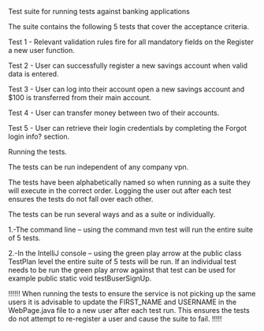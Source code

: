 Test suite for running tests against banking applications

The suite contains the following 5 tests that cover the acceptance criteria.


Test 1 - Relevant validation rules fire for all mandatory fields on the Register a new user function.

Test 2 - User can successfully register a new savings account when valid data is entered.

Test 3 - User can log into their account open a new savings account and $100 is transferred from their main account.

Test 4 - User can transfer money between two of their accounts.

Test 5 - User can retrieve their login credentials by completing the Forgot login info? section.

Running the tests.

The tests can be run independent of any company vpn.

The tests have been alphabetically named so when running as a suite they will execute in the correct order. Logging the user out after each test ensures the tests do not fall over each other.

The tests can be run several ways and as a suite or individually.


1.-The command line – using the command mvn test will run the entire suite of 5 tests.
	
2.-In the IntelliJ console – using the green play arrow at the public class TestPlan level the entire suite of 5 tests will be run. If an individual test needs to be run the green play arrow against that test can be used for example public static void testBuserSignUp.

!!!!!! When running the tests to ensure the service is not picking up the same users it is advisable to update the FIRST_NAME and USERNAME in the WebPage.java file to a new user after each test run. This ensures the tests do not attempt to re-register a user and cause the suite to fail. !!!!!
